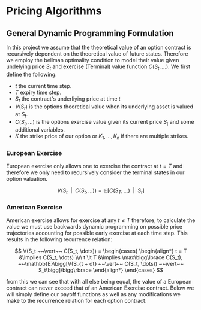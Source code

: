 # Pricing Algorithms

## General Dynamic Programming Formulation
In this project we assume that the theoretical value of an option contract is recursively dependent on the theoretical value of future states. Therefore we employ the bellman optimality condition to model their value given undelying price $S_t$ and exercise (Terminal) value function $C(S_t, \dots)$. We first define the following:
- $t$ the current time step.
- $T$ expiry time step.
- $S_t$ the contract's underliying price at time $t$
- $V(S_t)$ is the options theoretical value when its underlying asset is valued at $S_t$.
- $C(S_t, \dots)$ is the options exercise value given its current price $S_t$ and some additional variables.
- $K$ the strike price of our option or $K_1, \dots, K_n$ if there are multiple strikes.

### European Exercise
European exercise only allows one to exercise the contract at $t = T$ and therefore we only need to recursively consider the terminal states in our option valuation.

$$
V(S_t ~~\vert~~ C(S_t, \dots)) =  \mathbb{E}\bigg[C(S_{T}, \dots) ~~\bigg\vert~~ S_t\bigg]
$$


### American Exercise
American exercise allows for exercise at any $t \le T$ therefore, to calculate the value we must use backwards dynamic programming on possible price trajectories accounting for possible early exercise at each time step. This results in the following recurrence relation:

$$
V(S_t ~~\vert~~ C(S_t, \dots)) = 
\begin{cases}
\begin{align*}
t = T &\implies C(S_t, \dots)
\\\\
t \lt T &\implies \max\bigg\lbrace C(S_t), ~~\mathbb{E}\bigg[V(S_{t + dt} ~~\vert~~ C(S_t, \dots)) ~~\vert~~ S_t\bigg]\bigg\rbrace
\end{align*}
\end{cases}
$$

from this we can see that with all else being equal, the value of a European contract can never exceed that of an American Exercise contract. Below we will simply define our payoff functions as well as any modifications we make to the recurrence relation for each option contract.

